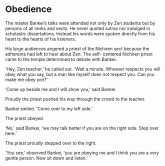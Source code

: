 # Obedience

The master Bankei’s talks were attended not only by Zen students but by persons of all ranks and sects. He never quoted sutras nor indulged in scholastic dissertations. Instead his words were spoken directly from his heart to the hearts of his listeners.

His large audiences angered a priest of the Nichiren sect because the adherents had left to hear about Zen. The self- centered Nichiren priest came to the temple determined to debate with Bankei.

'Hey, Zen teacher,’ he called out. 'Wait a minute. Whoever respects you will obey what you say, but a man like myself does not respect you. Can you make me obey yon?'

‘Come up beside me and I will show you,' said Bankei.

Proudly the priest pushed his way through the crowd to the teacher.

Bankei smiled. 'Come over to my left side.'

The priest obeyed.

‘No,’ said Bankei, 'we may talk better if you are on the right side. Step over here.’

The priest proudly stepped over to the right.

'You see,' observed Bankei, 'you are obeying me and I think you are a very gentle person. Now sit down and listen.'

